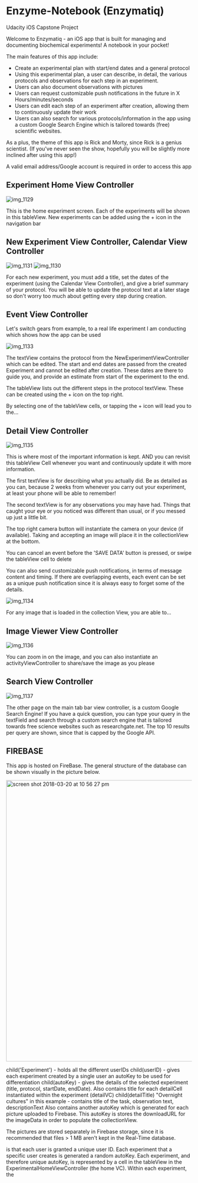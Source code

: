# Enzyme-Notebook (Enzymatiq)
Udacity iOS Capstone Project

Welcome to Enzymatiq - an iOS app that is built for managing and documenting biochemical experiments! A notebook in your pocket!

The main features of this app include:

- Create an experimental plan with start/end dates and a general protocol
- Using this experimental plan, a user can describe, in detail, the various protocols and observations for each step in an     experiment.
- Users can also document observations with pictures
- Users can request customizable push notifications in the future in X Hours/minutes/seconds
- Users can edit each step of an experiment after creation, allowing them to continuously update their work
- Users can also search for various protocols/information in the app using a custom Google Search Engine which is tailored     towards (free) scientific websites.

As a plus, the theme of this app is Rick and Morty, since Rick is a genius scientist. (If you've never seen the show, hopefully you will be slightly more inclined after using this app!)

A valid email address/Google account is required in order to access this app

## Experiment Home View Controller
![img_1129](https://user-images.githubusercontent.com/32831099/37692999-c343c8c8-2c79-11e8-83ae-9093513439f1.PNG)

This is the home experiment screen. Each of the experiments will be shown in this tableView. New experiments can be added using the + icon in the navigation bar

## New Experiment View Controller, Calendar View Controller

![img_1131](https://user-images.githubusercontent.com/32831099/37693019-0629f2ac-2c7a-11e8-8f75-6c1483dfc612.PNG)
![img_1130](https://user-images.githubusercontent.com/32831099/37693023-1109c86e-2c7a-11e8-99fd-d2009f0c7e27.PNG)

For each new experiment, you must add a title, set the dates of the experiment (using the Calendar View Controller), and give a brief summary of your protocol. You will be able to update the protocol text at a later stage so don't worry too much  about getting every step during creation.

## Event View Controller

Let's switch gears from example, to a real life experiment I am conducting which shows how the app can be used

![img_1133](https://user-images.githubusercontent.com/32831099/37693058-62d1520c-2c7a-11e8-8732-65772ce54393.PNG)

The textView contains the protocol from the NewExperimentViewController which can be edited. The start and end dates are passed from the created Experiment and cannot be edited after creation. These dates are there to guide you, and provide an estimate from start of the experiment to the end.

The tableView lists out the different steps in the protocol textView. These can be created using the + icon on the top right.

By selecting one of the tableView cells, or tapping the + icon will lead you to the...

## Detail View Controller

![img_1135](https://user-images.githubusercontent.com/32831099/37693143-f012b9ee-2c7a-11e8-8096-59317a413196.PNG)

This is where most of the important information is kept. AND you can revisit this tableView Cell whenever you want and continuously update it with more information.

The first textView is for describing what you actually did. Be as detailed as you can, because 2 weeks from whenever you carry out your experiment, at least your phone will be able to remember!

The second textView is for any observations you may have had. Things that caught your eye or you noticed was different than usual, or if you messed up just a little bit.

The top right camera button will instantiate the camera on your device (if available). Taking and accepting an image will  place it in the collectionView at the bottom.

You can cancel an event before the 'SAVE DATA' button is pressed, or swipe the tableView cell to delete

You can also send customizable push notifications, in terms of message content and timing. If there are overlapping events, each event can be set as a unique push notification since it is always easy to forget some of the details.

![img_1134](https://user-images.githubusercontent.com/32831099/37693284-cffe2c8c-2c7b-11e8-88f2-a5122d254d50.PNG)

For any image that is loaded in the collection View, you are able to...

## Image Viewer View Controller

![img_1136](https://user-images.githubusercontent.com/32831099/37693312-062779a8-2c7c-11e8-9b7c-a8e69bf6c9b5.PNG)

You can zoom in on the image, and you can also instantiate an activityViewController to share/save the image as you please

## Search View Controller

![img_1137](https://user-images.githubusercontent.com/32831099/37693334-3523c388-2c7c-11e8-8d31-0fc0377ff08b.PNG)

The other page on the main tab bar view controller, is a custom Google Search Engine! If you have a quick question, you can type your query in the textField and search through a custom search engine that is tailored towards free science websites such as researchgate.net. The top 10 results per query are shown, since that is capped by the Google API.


## FIREBASE

This app is hosted on FireBase. The general structure of the database can be shown visually in the picture below.

<img width="760" alt="screen shot 2018-03-20 at 10 56 27 pm" src="https://user-images.githubusercontent.com/32831099/37696180-0c48afe4-2c92-11e8-87ca-8d2380e1f300.png">

child('Experiment') - holds all the different userIDs
child(userID) - gives each experiment created by a single user an autoKey to be used for differentiation
child(autoKey) - gives the details of the selected experiment (title, protocol, startDate, endDate).
                 Also contains title for each detailCell instantiated within the experiment (detailVC)
child(detailTitle) "Overnight cultures" in this example - contains title of the task, observation text, descriptionText
                   Also contains another autoKey which is generated for each picture uploaded to Firebase. This autoKey is
                   stores the downloadURL for the imageData in order to populate the collectionView.

The pictures are stored separately in Firebase storage, since it is recommended that files > 1 MB aren't kept in the Real-Time database.


is that each user is granted a unique user ID. Each experiment that a specific user creates is generated a random autoKey. Each experiment, and therefore unique autoKey, is represented by a cell in the tableView in the ExperimentalHomeViewController (the home VC). Within each experiment, the 


